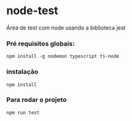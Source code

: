 # node-test
Área de test com node usando a biblioteca jest


### Pré requisitos globais:
`npm install -g nodemon typescript ts-node`

### instalação
`npm install`

### Para rodar o projeto
`npm run test`
